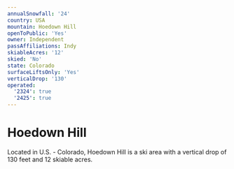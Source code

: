```yaml
---
annualSnowfall: '24'
country: USA
mountain: Hoedown Hill
openToPublic: 'Yes'
owner: Independent
passAffiliations: Indy
skiableAcres: '12'
skied: 'No'
state: Colorado
surfaceLiftsOnly: 'Yes'
verticalDrop: '130'
operated:
  '2324': true
  '2425': true
---
```



# Hoedown Hill

Located in U.S. - Colorado, Hoedown Hill is a ski area with a vertical drop of 130 feet and 12 skiable acres.
